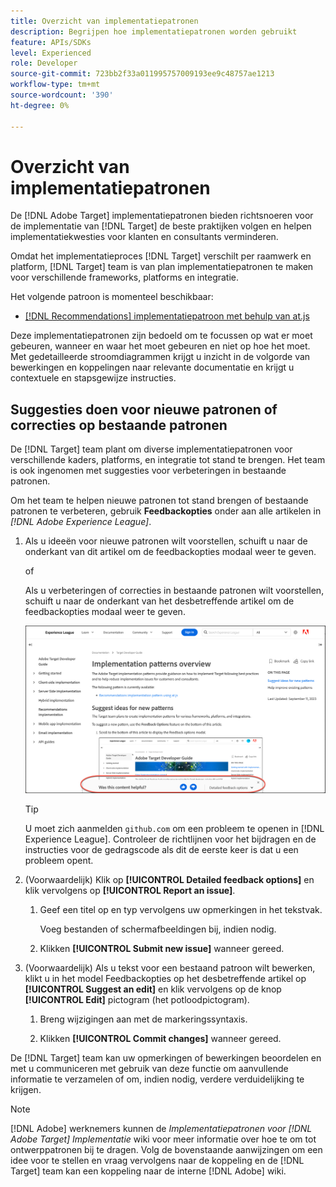 ```yaml
---
title: Overzicht van implementatiepatronen
description: Begrijpen hoe implementatiepatronen worden gebruikt
feature: APIs/SDKs
level: Experienced
role: Developer
source-git-commit: 723bb2f33a011995757009193ee9c48757ae1213
workflow-type: tm+mt
source-wordcount: '390'
ht-degree: 0%

---
```


# Overzicht van implementatiepatronen

De [!DNL Adobe Target] implementatiepatronen bieden richtsnoeren voor de implementatie van [!DNL Target] de beste praktijken volgen en helpen implementatiekwesties voor klanten en consultants verminderen.

Omdat het implementatieproces [!DNL Target] verschilt per raamwerk en platform, [!DNL Target] team is van plan implementatiepatronen te maken voor verschillende frameworks, platforms en integratie.

Het volgende patroon is momenteel beschikbaar:

* [[!DNL Recommendations] implementatiepatroon met behulp van at.js](/help/dev/patterns/recs-atjs/recs-implementation-pattern-atjs.md)

Deze implementatiepatronen zijn bedoeld om te focussen op wat er moet gebeuren, wanneer en waar het moet gebeuren en niet op hoe het moet. Met gedetailleerde stroomdiagrammen krijgt u inzicht in de volgorde van bewerkingen en koppelingen naar relevante documentatie en krijgt u contextuele en stapsgewijze instructies.

## Suggesties doen voor nieuwe patronen of correcties op bestaande patronen

De [!DNL Target] team plant om diverse implementatiepatronen voor verschillende kaders, platforms, en integratie tot stand te brengen. Het team is ook ingenomen met suggesties voor verbeteringen in bestaande patronen.

Om het team te helpen nieuwe patronen tot stand brengen of bestaande patronen te verbeteren, gebruik **Feedbackopties** onder aan alle artikelen in *[!DNL Adobe Experience League]*.

1. Als u ideeën voor nieuwe patronen wilt voorstellen, schuift u naar de onderkant van dit artikel om de feedbackopties modaal weer te geven.

   of

   Als u verbeteringen of correcties in bestaande patronen wilt voorstellen, schuift u naar de onderkant van het desbetreffende artikel om de feedbackopties modaal weer te geven.

   ![Model met feedbackopties in Experience League](/help/dev/patterns/assets/feedback-options.png)

   >[!TIP]
   >
   >U moet zich aanmelden `github.com` om een probleem te openen in [!DNL Experience League]. Controleer de richtlijnen voor het bijdragen en de instructies voor de gedragscode als dit de eerste keer is dat u een probleem opent.

1. (Voorwaardelijk) Klik op **[!UICONTROL Detailed feedback options]** en klik vervolgens op **[!UICONTROL Report an issue]**.

   1. Geef een titel op en typ vervolgens uw opmerkingen in het tekstvak.

      Voeg bestanden of schermafbeeldingen bij, indien nodig.

   1. Klikken **[!UICONTROL Submit new issue]** wanneer gereed.

1. (Voorwaardelijk) Als u tekst voor een bestaand patroon wilt bewerken, klikt u in het model Feedbackopties op het desbetreffende artikel op **[!UICONTROL Suggest an edit]** en klik vervolgens op de knop **[!UICONTROL Edit]** pictogram (het potloodpictogram).

   1. Breng wijzigingen aan met de markeringssyntaxis.

   1. Klikken **[!UICONTROL Commit changes]** wanneer gereed.

De [!DNL Target] team kan uw opmerkingen of bewerkingen beoordelen en met u communiceren met gebruik van deze functie om aanvullende informatie te verzamelen of om, indien nodig, verdere verduidelijking te krijgen.

>[!NOTE]
>
>[!DNL Adobe] werknemers kunnen de *Implementatiepatronen voor [!DNL Adobe Target] Implementatie* wiki voor meer informatie over hoe te om tot ontwerppatronen bij te dragen. Volg de bovenstaande aanwijzingen om een idee voor te stellen en vraag vervolgens naar de koppeling en de [!DNL Target] team kan een koppeling naar de interne [!DNL Adobe] wiki.













